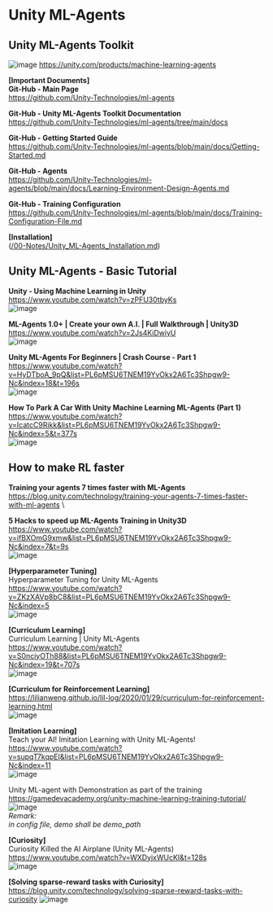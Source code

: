 # Unity ML-Agents

## Unity ML-Agents Toolkit
![image](https://user-images.githubusercontent.com/40123599/165355949-0f3fc8f2-90f8-43d4-885e-6a55fe948d95.png)
https://unity.com/products/machine-learning-agents


**[Important Documents]** \
**Git-Hub - Main Page** \
https://github.com/Unity-Technologies/ml-agents
 
**Git-Hub - Unity ML-Agents Toolkit Documentation** \
https://github.com/Unity-Technologies/ml-agents/tree/main/docs
 
**Git-Hub - Getting Started Guide** \
https://github.com/Unity-Technologies/ml-agents/blob/main/docs/Getting-Started.md
 
**Git-Hub  - Agents** \
https://github.com/Unity-Technologies/ml-agents/blob/main/docs/Learning-Environment-Design-Agents.md
 
**Git-Hub - Training Configuration** \
https://github.com/Unity-Technologies/ml-agents/blob/main/docs/Training-Configuration-File.md

**[Installation]** \
([/00-Notes/Unity_ML-Agents_Installation.md](https://github.com/Hilbert-HN/HN_Reinforcement_Learning_Projects/blob/master/00-Notes/Unity_ML-Agents_Installation.md))


## Unity ML-Agents - Basic Tutorial
**Unity - Using Machine Learning in Unity** \
https://www.youtube.com/watch?v=zPFU30tbyKs \
![image](https://user-images.githubusercontent.com/40123599/165357207-b20ef1ee-1a02-4f4f-b26e-09968485e4f8.png)

**ML-Agents 1.0+ | Create your own A.I. | Full Walkthrough | Unity3D** \
https://www.youtube.com/watch?v=2Js4KiDwiyU \
![image](https://user-images.githubusercontent.com/40123599/165357345-3f90d972-cc33-46ae-8712-697f09d6eaec.png)

**Unity ML-Agents For Beginners | Crash Course - Part 1** \
https://www.youtube.com/watch?v=HyDTboA_9pQ&list=PL6pMSU6TNEM19YvOkx2A6Tc3Shpgw9-Nc&index=18&t=196s \
![image](https://user-images.githubusercontent.com/40123599/165357414-bcee0809-2fe0-4562-88cf-aebe9f991976.png)

**How To Park A Car With Unity Machine Learning ML-Agents (Part 1)** \
https://www.youtube.com/watch?v=IcatcC9Rikk&list=PL6pMSU6TNEM19YvOkx2A6Tc3Shpgw9-Nc&index=5&t=377s \
![image](https://user-images.githubusercontent.com/40123599/165357644-7b5364d7-c28a-4fb2-992f-cdd829a0869c.png)

## How to make RL faster
**Training your agents 7 times faster with ML-Agents** \
https://blog.unity.com/technology/training-your-agents-7-times-faster-with-ml-agents \

**5 Hacks to speed up ML-Agents Training in Unity3D** \
https://www.youtube.com/watch?v=ifBXOmG9xmw&list=PL6pMSU6TNEM19YvOkx2A6Tc3Shpgw9-Nc&index=7&t=9s \
![image](https://user-images.githubusercontent.com/40123599/165358008-80176102-c40c-4b7f-8125-1fd2e4d359c3.png)

**[Hyperparameter Tuning]** \
Hyperparameter Tuning for Unity ML-Agents \
https://www.youtube.com/watch?v=ZKzXAVp8bC8&list=PL6pMSU6TNEM19YvOkx2A6Tc3Shpgw9-Nc&index=5 \
![image](https://user-images.githubusercontent.com/40123599/165358096-647fdc41-7227-473a-b4cd-4950e804c322.png)

**[Curriculum Learning]** \
Curriculum Learning | Unity ML-Agents \
https://www.youtube.com/watch?v=S0nciyOTh88&list=PL6pMSU6TNEM19YvOkx2A6Tc3Shpgw9-Nc&index=19&t=707s \
![image](https://user-images.githubusercontent.com/40123599/165358331-80a3c0ce-9331-4762-a8a2-4b8fe6397a7d.png)

**[Curriculum for Reinforcement Learning]** \
https://lilianweng.github.io/lil-log/2020/01/29/curriculum-for-reinforcement-learning.html \
![image](https://user-images.githubusercontent.com/40123599/165358422-85970fa0-34ad-44e7-8882-0ecf13187a61.png)

**[Imitation Learning]** \
Teach your AI! Imitation Learning with Unity ML-Agents! \
https://www.youtube.com/watch?v=supqT7kqpEI&list=PL6pMSU6TNEM19YvOkx2A6Tc3Shpgw9-Nc&index=11 \
![image](https://user-images.githubusercontent.com/40123599/165358491-ca6e598c-f657-4b8b-af37-c7325b98ea70.png)

Unity ML-agent with Demonstration as part of the training \
https://gamedevacademy.org/unity-machine-learning-training-tutorial/
![image](https://user-images.githubusercontent.com/40123599/165358632-bb69da19-1708-412c-ace5-b220963e271f.png) \
_Remark:_ \
_in config file, demo shall be demo_path_

**[Curiosity]** \
Curiosity Killed the AI Airplane (Unity ML-Agents) \
https://www.youtube.com/watch?v=WXDyjxWUcKI&t=128s \
![image](https://user-images.githubusercontent.com/40123599/165359002-071258aa-48a4-42bd-94ba-9ca7bf72cdc6.png)

**[Solving sparse-reward tasks with Curiosity]** \
https://blog.unity.com/technology/solving-sparse-reward-tasks-with-curiosity
![image](https://user-images.githubusercontent.com/40123599/165359062-f897f519-7bf6-4de8-a667-cc36543fb75d.png)

